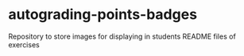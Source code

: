 # autograding-points-badges
Repository to store images for displaying in students README files of exercises

